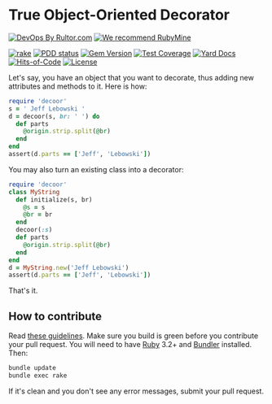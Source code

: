 # True Object-Oriented Decorator

[![DevOps By Rultor.com](http://www.rultor.com/b/yegor256/decoor)](http://www.rultor.com/p/yegor256/decoor)
[![We recommend RubyMine](https://www.elegantobjects.org/rubymine.svg)](https://www.jetbrains.com/ruby/)

[![rake](https://github.com/yegor256/decoor/actions/workflows/rake.yml/badge.svg)](https://github.com/yegor256/decoor/actions/workflows/rake.yml)
[![PDD status](http://www.0pdd.com/svg?name=yegor256/decoor)](http://www.0pdd.com/p?name=yegor256/decoor)
[![Gem Version](https://badge.fury.io/rb/decoor.svg)](http://badge.fury.io/rb/decoor)
[![Test Coverage](https://img.shields.io/codecov/c/github/yegor256/decoor.svg)](https://codecov.io/github/yegor256/decoor?branch=master)
[![Yard Docs](http://img.shields.io/badge/yard-docs-blue.svg)](http://rubydoc.info/github/yegor256/decoor/master/frames)
[![Hits-of-Code](https://hitsofcode.com/github/yegor256/decoor)](https://hitsofcode.com/view/github/yegor256/decoor)
[![License](https://img.shields.io/badge/license-MIT-green.svg)](https://github.com/yegor256/decoor/blob/master/LICENSE.txt)

Let's say, you have an object that you want to decorate, thus
adding new attributes and methods to it. Here is how:

```ruby
require 'decoor'
s = ' Jeff Lebowski '
d = decoor(s, br: ' ') do
  def parts
    @origin.strip.split(@br)
  end
end
assert(d.parts == ['Jeff', 'Lebowski'])
```

You may also turn an existing class into a decorator:

```ruby
require 'decoor'
class MyString
  def initialize(s, br)
    @s = s
    @br = br
  end
  decoor(:s)
  def parts
    @origin.strip.split(@br)
  end
end
d = MyString.new('Jeff Lebowski')
assert(d.parts == ['Jeff', 'Lebowski'])
```

That's it.

## How to contribute

Read
[these guidelines](https://www.yegor256.com/2014/04/15/github-guidelines.html).
Make sure you build is green before you contribute
your pull request. You will need to have
[Ruby](https://www.ruby-lang.org/en/) 3.2+ and
[Bundler](https://bundler.io/) installed. Then:

```bash
bundle update
bundle exec rake
```

If it's clean and you don't see any error messages, submit your pull request.
